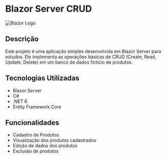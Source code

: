 # Blazor Server CRUD

![Blazor Logo]((https://www.google.com/url?sa=i&url=https%3A%2F%2Fen.m.wikipedia.org%2Fwiki%2FFile%3ABlazor.png&psig=AOvVaw1ZLmmrx4IcIzOD1dw0jfmu&ust=1713800575365000&source=images&cd=vfe&opi=89978449&ved=0CBIQjRxqFwoTCIjhkefS04UDFQAAAAAdAAAAABAE))

## Descrição
Este projeto é uma aplicação simples desenvolvida em Blazor Server para estudos. Ele implementa as operações básicas de CRUD (Create, Read, Update, Delete) em um banco de dados fictício de produtos.

## Tecnologias Utilizadas
- Blazor Server
- C#
- .NET 6
- Entity Framework Core

## Funcionalidades
- Cadastro de Produtos
- Visualização dos produtos cadastrados
- Edição de dados dos produtos
- Exclusão de produtos
